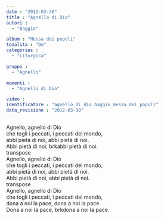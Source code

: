 ```yaml
---
date : "2012-03-30"
title : "Agnello di Dio"
autori : 
  - "Baggio"

album : "Messa dei popoli"
tonalita : "Do"
categories : 
  - "Liturgica"

gruppo : 
  - "Agnello"

momenti : 
  - "Agnello di Dio"

video : 
identificatore : "agnello_di_dio_baggio_messa_dei_popoli"
data_revisione : "2012-03-30"
---
```

  
  
Agnello, agnello di Dio   
che togli i peccati, i peccati del mondo,    
abbi pietà di noi,  abbi pietà di noi.    
Abbi pietà di noi,  brkabbi pietà di noi.    
transpose  
Agnello, agnello di Dio   
che togli i peccati, i peccati del mondo,    
abbi pietà di noi,  abbi pietà di noi.    
Abbi pietà di noi,  abbi pietà di noi.    
transpose  
Agnello, agnello di Dio   
che togli i peccati, i peccati del mondo,    
dona a noi la pace,  dona a noi la pace.    
Dona a noi la pace,  brkdona a noi la pace.    
  
  
  
  
